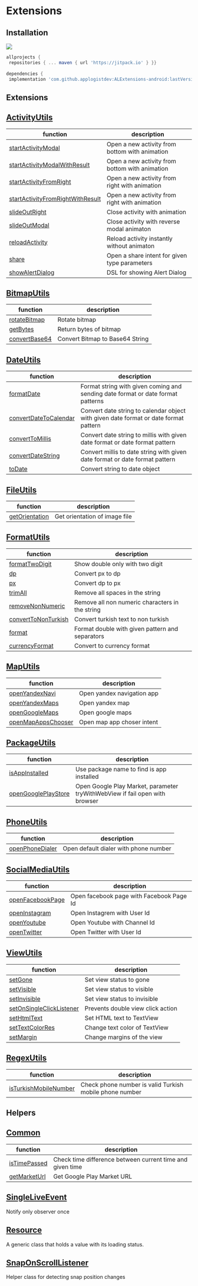 
  
# Extensions  
  
## Installation  
[![](https://jitpack.io/v/applogistdev/ALExtensions-android.svg)](https://jitpack.io/#applogistdev/ALExtensions-android)  
```gradle  
allprojects {  
 repositories { ... maven { url 'https://jitpack.io' } }}  
  
dependencies {  
 implementation 'com.github.applogistdev:ALExtensions-android:lastVersion'}  
```  
## Extensions

  ## [ActivityUtils](https://github.com/applogistdev/ALExtensions-android/blob/master/extensions/src/main/java/com/applogist/extensions/ActivityUtils.kt)  
| function | description |
|--|--|
|[startActivityModal](https://github.com/applogistdev/ALExtensions-android/blob/master/extensions/src/main/java/com/applogist/extensions/ActivityUtils.kt#L14)|Open a new activity from bottom with animation|  
|[startActivityModalWithResult](https://github.com/applogistdev/ALExtensions-android/blob/master/extensions/src/main/java/com/applogist/extensions/ActivityUtils.kt#L19)|Open a new activity from bottom with animation| 
|[startActivityFromRight](https://github.com/applogistdev/ALExtensions-android/blob/master/extensions/src/main/java/com/applogist/extensions/ActivityUtils.kt#L27)|Open a new activity from right with animation|  
|[startActivityFromRightWithResult](https://github.com/applogistdev/ALExtensions-android/blob/master/extensions/src/main/java/com/applogist/extensions/ActivityUtils.kt#L32)|Open a new activity from right with animation| 
|[slideOutRight](https://github.com/applogistdev/ALExtensions-android/blob/master/extensions/src/main/java/com/applogist/extensions/ActivityUtils.kt#L40)|Close activity with animation| 
|[slideOutModal](https://github.com/applogistdev/ALExtensions-android/blob/master/extensions/src/main/java/com/applogist/extensions/ActivityUtils.kt#L44)|Close activity with reverse modal animaton| 
|[reloadActivity](https://github.com/applogistdev/ALExtensions-android/blob/master/extensions/src/main/java/com/applogist/extensions/ActivityUtils.kt#L48)|Reload activity instantly without animaton| 
|[share](https://github.com/applogistdev/ALExtensions-android/blob/master/extensions/src/main/java/com/applogist/extensions/ActivityUtils.kt#L58)|Open a share intent for given type parameters| 
|[showAlertDialog](https://github.com/applogistdev/ALExtensions-android/blob/master/extensions/src/main/java/com/applogist/extensions/ActivityUtils.kt#L70)|DSL for showing Alert Dialog| 

 ## [BitmapUtils](https://github.com/applogistdev/ALExtensions-android/blob/master/extensions/src/main/java/com/applogist/extensions/BitmapUtils.kt)  
| function | description |
|--|--|
|[rotateBitmap](https://github.com/applogistdev/ALExtensions-android/blob/master/extensions/src/main/java/com/applogist/extensions/BitmapUtils.kt#L12)|Rotate bitmap| 
|[getBytes](https://github.com/applogistdev/ALExtensions-android/blob/master/extensions/src/main/java/com/applogist/extensions/BitmapUtils.kt#L50)|Return bytes of bitmap| 
|[convertBase64](https://github.com/applogistdev/ALExtensions-android/blob/master/extensions/src/main/java/com/applogist/extensions/BitmapUtils.kt#L59)|Convert Bitmap to Base64 String| 


 ## [DateUtils](https://github.com/applogistdev/ALExtensions-android/blob/master/extensions/src/main/java/com/applogist/extensions/DateUtils.kt)  
| function | description |
|--|--|
|[formatDate](https://github.com/applogistdev/ALExtensions-android/blob/master/extensions/src/main/java/com/applogist/extensions/DateUtils.kt#L12)|Format string with given coming and sending date format or date format patterns| 
|[convertDateToCalendar](https://github.com/applogistdev/ALExtensions-android/blob/master/extensions/src/main/java/com/applogist/extensions/DateUtils.kt#L46)|Convert date string to calendar object with given date format or date format pattern| 
|[convertToMillis](https://github.com/applogistdev/ALExtensions-android/blob/master/extensions/src/main/java/com/applogist/extensions/DateUtils.kt#L87)|Convert date string to millis with given date format or date format pattern| 
|[convertDateString](https://github.com/applogistdev/ALExtensions-android/blob/master/extensions/src/main/java/com/applogist/extensions/DateUtils.kt#L103)|Convert millis to date string with given date format or date format pattern| 
|[toDate](https://github.com/applogistdev/ALExtensions-android/blob/master/extensions/src/main/java/com/applogist/extensions/DateUtils.kt#L137)|Convert string to date object| 

  ## [FileUtils](https://github.com/applogistdev/ALExtensions-android/blob/master/extensions/src/main/java/com/applogist/extensions/FileUtils.kt)  
| function | description |
|--|--|
|[getOrientation](https://github.com/applogistdev/ALExtensions-android/blob/master/extensions/src/main/java/com/applogist/extensions/FileUtils.kt#L10)|Get orientation of image file| 

  ## [FormatUtils](https://github.com/applogistdev/ALExtensions-android/blob/master/extensions/src/main/java/com/applogist/extensions/FormatUtils.kt)  
| function | description |
|--|--|
|[formatTwoDigit](https://github.com/applogistdev/ALExtensions-android/blob/master/extensions/src/main/java/com/applogist/extensions/FormatUtils.kt#L14)|Show double only with two digit| 
|[dp](https://github.com/applogistdev/ALExtensions-android/blob/master/extensions/src/main/java/com/applogist/extensions/FormatUtils.kt#L21)|Convert px to dp| 
|[px](https://github.com/applogistdev/ALExtensions-android/blob/master/extensions/src/main/java/com/applogist/extensions/FormatUtils.kt#L27)|Convert dp to px| 
|[trimAll](https://github.com/applogistdev/ALExtensions-android/blob/master/extensions/src/main/java/com/applogist/extensions/FormatUtils.kt#L33)|Remove all spaces in the string| 
|[removeNonNumeric](https://github.com/applogistdev/ALExtensions-android/blob/master/extensions/src/main/java/com/applogist/extensions/FormatUtils.kt#L40)|Remove all non numeric characters in the string| 
|[convertToNonTurkish](https://github.com/applogistdev/ALExtensions-android/blob/master/extensions/src/main/java/com/applogist/extensions/FormatUtils.kt#L47)|Convert turkish text to non turkish| 
|[format](https://github.com/applogistdev/ALExtensions-android/blob/master/extensions/src/main/java/com/applogist/extensions/FormatUtils.kt#L58)|Format double with given pattern and separators
|[currencyFormat](https://github.com/applogistdev/ALExtensions-android/blob/master/extensions/src/main/java/com/applogist/extensions/FormatUtils.kt#L69)|Convert to currency format| 

  ## [MapUtils](https://github.com/applogistdev/ALExtensions-android/blob/master/extensions/src/main/java/com/applogist/extensions/MapUtils.kt)  
  
| function | description |
|--|--|
|[openYandexNavi](https://github.com/applogistdev/ALExtensions-android/blob/master/extensions/src/main/java/com/applogist/extensions/MapUtils.kt#L19)|Open yandex navigation app| 
|[openYandexMaps](https://github.com/applogistdev/ALExtensions-android/blob/master/extensions/src/main/java/com/applogist/extensions/MapUtils.kt#L35)|Open yandex map| 
|[openGoogleMaps](https://github.com/applogistdev/ALExtensions-android/blob/master/extensions/src/main/java/com/applogist/extensions/MapUtils.kt#L51)|Open google maps| 
|[openMapAppsChooser](https://github.com/applogistdev/ALExtensions-android/blob/master/extensions/src/main/java/com/applogist/extensions/MapUtils.kt#L62)|Open map app choser intent| 

  ## [PackageUtils](https://github.com/applogistdev/ALExtensions-android/blob/master/extensions/src/main/java/com/applogist/extensions/PackageUtils.kt)  

| function | description |
|--|--|
|[isAppInstalled](https://github.com/applogistdev/ALExtensions-android/blob/master/extensions/src/main/java/com/applogist/extensions/PackageUtils.kt#L15)|Use package name to find is app installed|  
|[openGooglePlayStore](https://github.com/applogistdev/ALExtensions-android/blob/master/extensions/src/main/java/com/applogist/extensions/PackageUtils.kt#L23)|Open Google Play Market, parameter tryWithWebView if fail open with browser|  

 ## [PhoneUtils](https://github.com/applogistdev/ALExtensions-android/blob/master/extensions/src/main/java/com/applogist/extensions/PhoneUtils.kt)  
  
| function | description |
|--|--|
|[openPhoneDialer](https://github.com/applogistdev/ALExtensions-android/blob/master/extensions/src/main/java/com/applogist/extensions/PhoneUtils.kt#L18)|Open default dialer with phone number|  



  ## [SocialMediaUtils](https://github.com/applogistdev/ALExtensions-android/blob/master/extensions/src/main/java/com/applogist/extensions/SocialMediaUtils.kt)  
  
  | function | description |
|--|--|
|[openFacebookPage](https://github.com/applogistdev/ALExtensions-android/blob/master/extensions/src/main/java/com/applogist/extensions/SocialMediaUtils.kt#L18)|Open facebook page with Facebook Page Id|
|[openInstagram](https://github.com/applogistdev/ALExtensions-android/blob/master/extensions/src/main/java/com/applogist/extensions/SocialMediaUtils.kt#L45)|Open Instagrem with User Id|
|[openYoutube](https://github.com/applogistdev/ALExtensions-android/blob/master/extensions/src/main/java/com/applogist/extensions/SocialMediaUtils.kt#L59)|Open Youtube with Channel Id|
|[openTwitter](https://github.com/applogistdev/ALExtensions-android/blob/master/extensions/src/main/java/com/applogist/extensions/SocialMediaUtils.kt#L73)|Open Twitter with User Id|

  ## [ViewUtils](https://github.com/applogistdev/ALExtensions-android/blob/master/extensions/src/main/java/com/applogist/extensions/ViewUtils.kt)  
  
| function | description |
|--|--|
|[setGone](https://github.com/applogistdev/ALExtensions-android/blob/master/extensions/src/main/java/com/applogist/extensions/ViewUtils.kt#L16)|Set view status to gone|
|[setVisible](https://github.com/applogistdev/ALExtensions-android/blob/master/extensions/src/main/java/com/applogist/extensions/ViewUtils.kt#L20)|Set view status to visible|
|[setInvisible](https://github.com/applogistdev/ALExtensions-android/blob/master/extensions/src/main/java/com/applogist/extensions/ViewUtils.kt#L24)|Set view status to invisible|
|[setOnSingleClickListener](https://github.com/applogistdev/ALExtensions-android/blob/master/extensions/src/main/java/com/applogist/extensions/ViewUtils.kt#L33)|Prevents double view click action|
|[setHtmlText](https://github.com/applogistdev/ALExtensions-android/blob/master/extensions/src/main/java/com/applogist/extensions/ViewUtils.kt#L47)|Set HTML text to TextView|
|[setTextColorRes](https://github.com/applogistdev/ALExtensions-android/blob/master/extensions/src/main/java/com/applogist/extensions/ViewUtils.kt#L57)|Change text color of TextView|
|[setMargin](https://github.com/applogistdev/ALExtensions-android/blob/master/extensions/src/main/java/com/applogist/extensions/ViewUtils.kt#L64)|Change margins of the view|

  ## [RegexUtils](https://github.com/applogistdev/ALExtensions-android/blob/master/extensions/src/main/java/com/applogist/extensions/RegexUtils.kt)  
  
| function | description |
|--|--|
|[isTurkishMobileNumber](https://github.com/applogistdev/ALExtensions-android/blob/master/extensions/src/main/java/com/applogist/extensions/RegexUtils.kt#L17)|Check phone number is valid Turkish mobile phone number|

## Helpers
  ## [Common](https://github.com/applogistdev/ALExtensions-android/blob/master/extensions/src/main/java/com/applogist/helpers/Common.kt)  
  
| function | description |
|--|--|
|[isTimePassed](https://github.com/applogistdev/ALExtensions-android/blob/master/extensions/src/main/java/com/applogist/helpers/Common.kt#L12)|Check time difference between current time and given time|
|[getMarketUrl](https://github.com/applogistdev/ALExtensions-android/blob/master/extensions/src/main/java/com/applogist/helpers/Common.kt#L36)|Get Google Play Market URL|

  ## [SingleLiveEvent](https://github.com/applogistdev/ALExtensions-android/blob/master/extensions/src/main/java/com/applogist/helpers/SingleLiveEvent.kt)  
  Notify only observer once
  
  ## [Resource](https://github.com/applogistdev/ALExtensions-android/blob/master/extensions/src/main/java/com/applogist/helpers/Resource.kt)  
 A generic class that holds a value with its loading status.
 
   ## [SnapOnScrollListener](https://github.com/applogistdev/ALExtensions-android/blob/master/extensions/src/main/java/com/applogist/helpers/SnapOnScrollListener.kt)  
Helper class for detecting snap position changes
  
